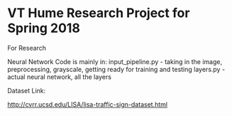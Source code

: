 # VT Hume Research Project for Spring 2018
For Research

Neural Network Code is mainly in:
input_pipeline.py - taking in the image, preprocessing, grayscale, getting ready for training and testing
layers.py - actual neural network, all the layers



Dataset Link:

http://cvrr.ucsd.edu/LISA/lisa-traffic-sign-dataset.html
